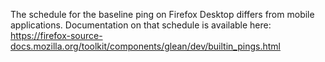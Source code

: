 The schedule for the baseline ping on Firefox Desktop differs from mobile applications.
Documentation on that schedule is available here: https://firefox-source-docs.mozilla.org/toolkit/components/glean/dev/builtin_pings.html
